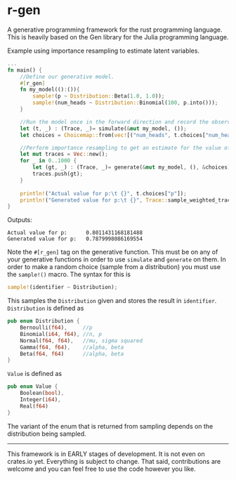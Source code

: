 # r-gen
A generative programming framework for the rust programming language. This is heavily based on the Gen library for the Julia programming language.

Example using importance resampling to estimate latent variables.
```rust
...
fn main() {
    //Define our generative model. 
    #[r_gen]
    fn my_model(():()){
        sample!(p ~ Distribution::Beta(1.0, 1.0)); 
        sample!(num_heads ~ Distribution::Binomial(100, p.into()));
    }

    //Run the model once in the forward direction and record the observations. 
    let (t, _) : (Trace, _)= simulate(&mut my_model, ());
    let choices = Choicemap::from(vec![("num_heads", t.choices["num_heads"])]);

    //Perform importance resampling to get an estimate for the value of p. 
    let mut traces = Vec::new();
    for _ in 0..1000 {
        let (gt, _) : (Trace, _)= generate(&mut my_model, (), &choices);
        traces.push(gt); 
    }
    
    println!("Actual value for p:\t {}", t.choices["p"]); 
    println!("Generated value for p:\t {}", Trace::sample_weighted_traces(&traces).unwrap().choices["p"]); 
}
```
Outputs:
```
Actual value for p:      0.8011431168181488
Generated value for p:   0.7879998086169554
```

Note the `#[r_gen]` tag on the generative function. This must be on any of your generative functions in order to use `simulate` and `generate` on them. In order to make a random choice (sample from a distribution) you must use the `sample!()` macro. The syntax for this is 
```rust
sample!(identifier ~ Distribution); 
```
This samples the `Distribution` given and stores the result in `identifier`. `Distribution` is defined as 
```rust
pub enum Distribution {
    Bernoulli(f64),     //p
    Binomial(i64, f64), //n, p
    Normal(f64, f64),   //mu, sigma squared
    Gamma(f64, f64),    //alpha, beta
    Beta(f64, f64)      //alpha, beta
}
```
`Value` is defined as 
```rust 
pub enum Value {
    Boolean(bool), 
    Integer(i64), 
    Real(f64)
}
```
The variant of the enum that is returned from sampling depends on the distribution being sampled.

---

This framework is in EARLY stages of development. It is not even on crates.io yet. Everything is subject to change. That said, contributions are welcome and you can feel free to use the code however you like. 
